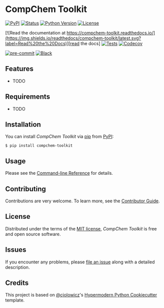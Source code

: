# CompChem Toolkit

[![PyPI](https://img.shields.io/pypi/v/compchem-toolkit.svg)][pypi status]
[![Status](https://img.shields.io/pypi/status/compchem-toolkit.svg)][pypi status]
[![Python Version](https://img.shields.io/pypi/pyversions/compchem-toolkit)][pypi status]
[![License](https://img.shields.io/pypi/l/compchem-toolkit)][license]

[![Read the documentation at https://compchem-toolkit.readthedocs.io/](https://img.shields.io/readthedocs/compchem-toolkit/latest.svg?label=Read%20the%20Docs)][read the docs]
[![Tests](https://github.com/ferreira68/compchem-toolkit/workflows/Tests/badge.svg)][tests]
[![Codecov](https://codecov.io/gh/ferreira68/compchem-toolkit/branch/main/graph/badge.svg)][codecov]

[![pre-commit](https://img.shields.io/badge/pre--commit-enabled-brightgreen?logo=pre-commit&logoColor=white)][pre-commit]
[![Black](https://img.shields.io/badge/code%20style-black-000000.svg)][black]

[pypi status]: https://pypi.org/project/compchem-toolkit/
[read the docs]: https://compchem-toolkit.readthedocs.io/
[tests]: https://github.com/ferreira68/compchem-toolkit/actions?workflow=Tests
[codecov]: https://app.codecov.io/gh/ferreira68/compchem-toolkit
[pre-commit]: https://github.com/pre-commit/pre-commit
[black]: https://github.com/psf/black

## Features

- TODO

## Requirements

- TODO

## Installation

You can install _CompChem Toolkit_ via [pip] from [PyPI]:

```console
$ pip install compchem-toolkit
```

## Usage

Please see the [Command-line Reference] for details.

## Contributing

Contributions are very welcome.
To learn more, see the [Contributor Guide].

## License

Distributed under the terms of the [MIT license][license],
_CompChem Toolkit_ is free and open source software.

## Issues

If you encounter any problems,
please [file an issue] along with a detailed description.

## Credits

This project is based on [@cjolowicz]'s [Hypermodern Python Cookiecutter] template.

[@cjolowicz]: https://github.com/cjolowicz
[pypi]: https://pypi.org/
[hypermodern python cookiecutter]: https://github.com/cjolowicz/cookiecutter-hypermodern-python
[file an issue]: https://github.com/ferreira68/compchem-toolkit/issues
[pip]: https://pip.pypa.io/

<!-- github-only -->

[license]: https://github.com/ferreira68/compchem-toolkit/blob/main/LICENSE
[contributor guide]: https://github.com/ferreira68/compchem-toolkit/blob/main/CONTRIBUTING.md
[command-line reference]: https://compchem-toolkit.readthedocs.io/en/latest/usage.html
